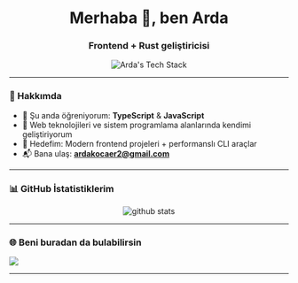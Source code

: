 <h1 align="center">Merhaba 👋, ben Arda</h1>
<h3 align="center">Frontend + Rust geliştiricisi</h3>

<p align="center">
  <img src="https://skillicons.dev/icons?i=html,css,js,ts,rust" alt="Arda's Tech Stack" />
</p>

---

### 🚀 Hakkımda

- 🌱 Şu anda öğreniyorum: **TypeScript** & **JavaScript**
- 💼 Web teknolojileri ve sistem programlama alanlarında kendimi geliştiriyorum
- 🎯 Hedefim: Modern frontend projeleri + performanslı CLI araçlar
- 📬 Bana ulaş: **ardakocaer2@gmail.com**
---

### 📊 GitHub İstatistiklerim

<p align="center">
  <img src="https://github-readme-stats.vercel.app/api?username=Arda&show_icons=true&theme=tokyonight" alt="github stats" />
</p>


---

### 🌐 Beni buradan da bulabilirsin

  <a href="mailto:ardakocaer2@gmail.com">
    <img src="https://img.shields.io/badge/Mail-D14836?style=for-the-badge&logo=gmail&logoColor=white"/>
  </a>
</p>

---
